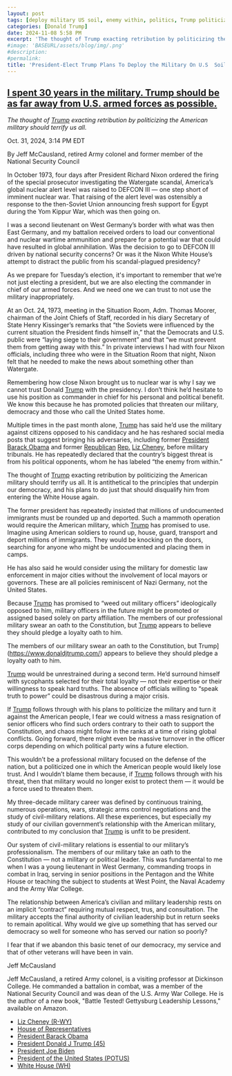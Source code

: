 ```yaml
---
layout: post
tags: [deploy military US soil, enemy within, politics, Trump politicizing American military on US soil against citizens]
categories: [Donald Trump]
date: 2024-11-08 5:58 PM
excerpt: 'The thought of Trump exacting retribution by politicizing the American military should terrify us all.'
#image: 'BASEURL/assets/blog/img/.png'
#description:
#permalink:
title: 'President-Elect Trump Plans To Deploy the Military On U.S  Soil Against American Citizens'
---
```



## [I spent 30 years in the military. Trump should be as far away from U.S. armed forces as possible.](https://www.msnbc.com/opinion/msnbc-opinion/trump-military-us-armed-forces-commander-in-chief-election-rcna177717)

*The thought of [Trump](https://www.donaldjtrump.com/) exacting retribution by politicizing the American military should terrify us all.*

Oct. 31, 2024, 3:14 PM EDT

By Jeff McCausland, retired Army colonel and former member of the National Security Council

In October 1973, four days after President Richard Nixon ordered the firing of the special prosecutor investigating the Watergate scandal, America’s global nuclear alert level was raised to DEFCON III — one step short of imminent nuclear war. That raising of the alert level was ostensibly a response to the then-Soviet Union announcing fresh support for Egypt during the Yom Kippur War, which was then going on.

I was a second lieutenant on West Germany’s border with what was then East Germany, and my battalion received orders to load our conventional and nuclear wartime ammunition and prepare for a potential war that could have resulted in global annihilation. Was the decision to go to  DEFCON III driven by national security concerns? Or was it the Nixon White House’s attempt to distract the public from his scandal-plagued presidency?

As we prepare for Tuesday’s election, it's important to remember that we’re not just electing a president, but we are also electing the commander in chief of our armed forces. And we need one we can trust to not use the military inappropriately.

At an Oct. 24, 1973, meeting in the Situation Room, Adm. Thomas Moorer, chairman of the Joint Chiefs of Staff, recorded in his diary Secretary of State Henry Kissinger’s remarks that “the Soviets were influenced by the current situation the President finds himself in,” that the Democrats and U.S. public were “laying siege  to their government” and that “we must prevent them from getting away with this.” In private interviews I had with four Nixon officials, including three who were in the Situation Room that night, Nixon felt that he needed to make the news about something other than Watergate.

Remembering how close Nixon brought us to nuclear war is why I say we cannot trust Donald [Trump](https://www.donaldjtrump.com/) with the presidency. I don’t think he’d hesitate to use his position as commander in chief for his personal and political benefit. We know this because he has promoted policies that threaten our military, democracy and those who call the United States home.

Multiple times in the past month alone, [Trump](https://www.donaldjtrump.com/) has said he’d use the military against citizens opposed to his candidacy and he has reshared social media posts that suggest bringing his adversaries, including former [President Barack Obama](https://obamawhitehouse.archives.gov/) and former [Republican](https://www.gop.com/) [Rep.](https://www.house.gov/) [Liz Cheney](https://www.congress.gov/member/liz-cheney/C001109), before military tribunals. He has repeatedly declared that the country’s biggest threat is from his political opponents, whom he has labeled “the enemy from within.”

The thought of [Trump](https://www.donaldjtrump.com/) exacting retribution by politicizing the American military should terrify us all. It is antithetical to the principles that underpin our democracy, and his plans to do just that should disqualify him from entering the White House again.

The former president has repeatedly insisted that millions of undocumented immigrants must be rounded up and deported. Such a mammoth operation would require the American military, which [Trump](https://www.donaldjtrump.com/) has promised to use. Imagine using American soldiers to round up, house, guard, transport and deport millions of immigrants. They would be knocking on the doors, searching for anyone who might be undocumented and placing them in camps.

He has also said he would consider using the military for domestic law enforcement in major cities without the involvement of local mayors or governors. These are all policies reminiscent of Nazi Germany, not the United States. 

Because [Trump](https://www.donaldjtrump.com/) has promised to “weed out military officers” ideologically opposed to him, military officers in the future might be promoted or assigned based solely on party affiliation. The members of our professional military swear an oath to the Constitution, but [Trump](https://www.donaldjtrump.com/) appears to believe they should pledge a loyalty oath to him.

The members of our military swear an oath to the Constitution, but Trump](https://www.donaldjtrump.com/) appears to believe they should pledge a loyalty oath to him.

[Trump](https://www.donaldjtrump.com/) would be unrestrained during a second term. He’d surround himself with sycophants selected for their total loyalty — not their expertise or their willingness to speak hard truths. The absence of officials willing to “speak truth to power” could be disastrous during a major crisis.  

If [Trump](https://www.donaldjtrump.com/) follows through with his plans to politicize the military and turn it against the American people, I fear we could witness a mass resignation of senior officers who find such orders contrary to their oath to support the Constitution, and chaos might follow in the ranks at a time of rising global conflicts. Going forward, there might even be massive turnover in the officer corps depending on which political party wins a future election.

This wouldn’t be a professional military focused on the defense of the nation, but a politicized one in which the American people would likely lose trust. And I wouldn’t blame them because, if [Trump](https://www.donaldjtrump.com/) follows through with his threat, then that military would no longer exist to protect them — it would be a force used to threaten them.

My three-decade military career was defined by continuous training, numerous operations, wars, strategic arms control negotiations and the study of civil-military relations. All these experiences, but especially my study of our civilian government’s relationship with the American military, contributed to my conclusion that [Trump](https://www.donaldjtrump.com/) is unfit to be president.

Our system of civil-military relations is essential to our military’s professionalism.  The members of our military take an oath to the Constitution — not a military or political leader. This was fundamental to me when I was a young lieutenant in West Germany, commanding troops in combat in Iraq, serving in senior positions in the Pentagon and the White House or teaching the subject to students at West Point, the Naval Academy and the Army War College.

The relationship between America’s civilian and military leadership rests on an implicit “contract” requiring mutual respect, trus, and consultation. The military accepts the final authority of civilian leadership but in return seeks to remain apolitical. Why would we give up something that has served our democracy so well for someone who has served our nation so poorly?

I fear that if we abandon this basic tenet of our democracy, my service and that of other veterans will have been in vain.  

Jeff McCausland

Jeff McCausland, a retired Army colonel, is a visiting professor at Dickinson College. He commanded a battalion in combat, was a member of the National Security Council and was dean of the U.S. Army War College. He is the author of a new book, "Battle Tested! Gettysburg Leadership Lessons," available on Amazon.

- [Liz Cheney (R-WY)](https://www.congress.gov/member/liz-cheney/C001109)
- [House of Representatives](https://www.house.gov/)
- [President Barack Obama](https://obamawhitehouse.archives.gov/)
- [President Donald J Trump (45)](https://trumpwhitehouse.archives.gov/)
- [President Joe Biden](https://bidenwhitehouse.archives.gov/)
- [President of the United States (POTUS)](https://www.whitehouse.gov/)
- [White House (WH)](https://www.whitehouse.gov/)
